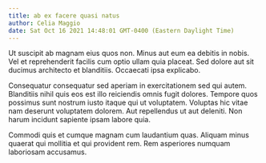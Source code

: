 ```yaml
---
title: ab ex facere quasi natus
author: Celia Maggio
date: Sat Oct 16 2021 14:48:01 GMT-0400 (Eastern Daylight Time)
---
```

Ut suscipit ab magnam eius quos non. Minus aut eum ea debitis in nobis. Vel et reprehenderit facilis cum optio ullam quia placeat. Sed dolore aut sit ducimus architecto et blanditiis. Occaecati ipsa explicabo.

 Consequatur consequatur sed aperiam in exercitationem sed qui autem. Blanditiis nihil quis eos est illo reiciendis omnis fugit dolores. Tempore quos possimus sunt nostrum iusto itaque qui ut voluptatem. Voluptas hic vitae nam deserunt voluptatem dolorem. Aut repellendus ut aut deleniti. Non harum incidunt sapiente ipsam labore quia.

 Commodi quis et cumque magnam cum laudantium quas. Aliquam minus quaerat qui mollitia et qui provident rem. Rem asperiores numquam laboriosam accusamus.